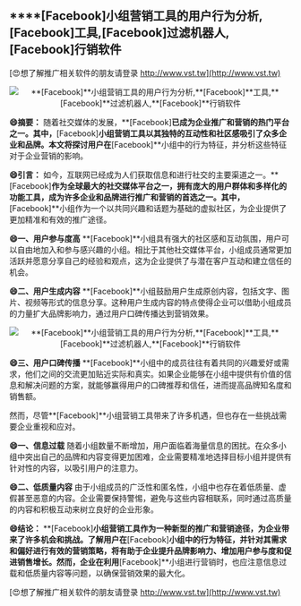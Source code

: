 ## ****[Facebook]**小组营销工具的用户行为分析,**[Facebook]**工具,**[Facebook]**过滤机器人,**[Facebook]**行销软件**

[😍想了解推广相关软件的朋友请登录 http://www.vst.tw](http://www.vst.tw)

 <center><img src="https://vst.tw/MP4/tuiguang/png/7.png" alt="**[Facebook]**小组营销工具的用户行为分析,**[Facebook]**工具,**[Facebook]**过滤机器人,**[Facebook]**行销软件"></center>

**😄摘要：**
随着社交媒体的发展，**[Facebook]**已成为企业推广和营销的热门平台之一。其中，**[Facebook]**小组营销工具以其独特的互动性和社区感吸引了众多企业和品牌。本文将探讨用户在**[Facebook]**小组中的行为特征，并分析这些特征对于企业营销的影响。

**😄引言：**
如今，互联网已经成为人们获取信息和进行社交的主要渠道之一。**[Facebook]**作为全球最大的社交媒体平台之一，拥有庞大的用户群体和多样化的功能工具，成为许多企业和品牌进行推广和营销的首选之一。其中，**[Facebook]**小组作为一个以共同兴趣和话题为基础的虚拟社区，为企业提供了更加精准和有效的推广途径。

**😄一、用户参与度高**
**[Facebook]**小组具有强大的社区感和互动氛围，用户可以自由地加入和参与感兴趣的小组。相比于其他社交媒体平台，小组成员通常更加活跃并愿意分享自己的经验和观点，这为企业提供了与潜在客户互动和建立信任的机会。

**😄二、用户生成内容**
**[Facebook]**小组鼓励用户生成原创内容，包括文字、图片、视频等形式的信息分享。这种用户生成内容的特点使得企业可以借助小组成员的力量扩大品牌影响力，通过用户口碑传播达到营销效果。

 <center><img src="https://vst.tw/MP4/tuiguang/png/8.png" alt="**[Facebook]**小组营销工具的用户行为分析,**[Facebook]**工具,**[Facebook]**过滤机器人,**[Facebook]**行销软件"></center>

**😄三、用户口碑传播**
**[Facebook]**小组中的成员往往有着共同的兴趣爱好或需求，他们之间的交流更加贴近实际和真实。如果企业能够在小组中提供有价值的信息和解决问题的方案，就能够赢得用户的口碑推荐和信任，进而提高品牌知名度和销售额。

然而，尽管**[Facebook]**小组营销工具带来了许多机遇，但也存在一些挑战需要企业重视和应对。

**😄一、信息过载**
随着小组数量不断增加，用户面临着海量信息的困扰。在众多小组中突出自己的品牌和内容变得更加困难，企业需要精准地选择目标小组并提供有针对性的内容，以吸引用户的注意力。

**😄二、低质量内容**
由于小组成员的广泛性和匿名性，小组中也存在着低质量、虚假甚至恶意的内容。企业需要保持警惕，避免与这些内容相联系，同时通过高质量的内容和积极互动来树立良好的企业形象。

**😄结论：**
**[Facebook]**小组营销工具作为一种新型的推广和营销途径，为企业带来了许多机会和挑战。了解用户在**[Facebook]**小组中的行为特征，并针对其需求和偏好进行有效的营销策略，将有助于企业提升品牌影响力、增加用户参与度和促进销售增长。然而，企业在利用**[Facebook]**小组进行营销时，也应注意信息过载和低质量内容等问题，以确保营销效果的最大化。

[😍想了解推广相关软件的朋友请登录 http://www.vst.tw](http://www.vst.tw)



